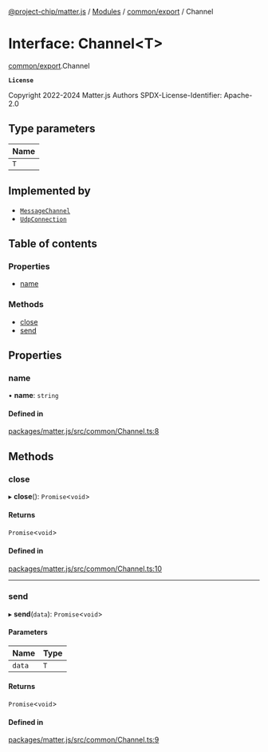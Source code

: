 [@project-chip/matter.js](../README.md) / [Modules](../modules.md) / [common/export](../modules/common_export.md) / Channel

# Interface: Channel\<T\>

[common/export](../modules/common_export.md).Channel

**`License`**

Copyright 2022-2024 Matter.js Authors
SPDX-License-Identifier: Apache-2.0

## Type parameters

| Name |
| :------ |
| `T` |

## Implemented by

- [`MessageChannel`](../classes/protocol_export.MessageChannel.md)
- [`UdpConnection`](../classes/net_export._internal_.UdpConnection.md)

## Table of contents

### Properties

- [name](common_export.Channel.md#name)

### Methods

- [close](common_export.Channel.md#close)
- [send](common_export.Channel.md#send)

## Properties

### name

• **name**: `string`

#### Defined in

[packages/matter.js/src/common/Channel.ts:8](https://github.com/project-chip/matter.js/blob/3adaded6/packages/matter.js/src/common/Channel.ts#L8)

## Methods

### close

▸ **close**(): `Promise`\<`void`\>

#### Returns

`Promise`\<`void`\>

#### Defined in

[packages/matter.js/src/common/Channel.ts:10](https://github.com/project-chip/matter.js/blob/3adaded6/packages/matter.js/src/common/Channel.ts#L10)

___

### send

▸ **send**(`data`): `Promise`\<`void`\>

#### Parameters

| Name | Type |
| :------ | :------ |
| `data` | `T` |

#### Returns

`Promise`\<`void`\>

#### Defined in

[packages/matter.js/src/common/Channel.ts:9](https://github.com/project-chip/matter.js/blob/3adaded6/packages/matter.js/src/common/Channel.ts#L9)
